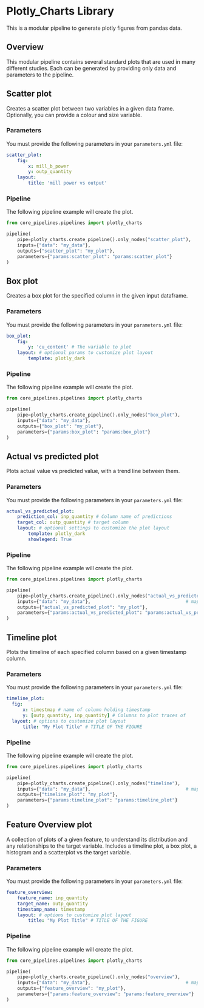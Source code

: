 # Plotly_Charts Library

This is a modular pipeline to generate plotly figures from pandas data.

## Overview

This modular pipeline contains several standard plots that are used in many different studies. Each can be generated by 
providing only data and parameters to the pipeline.



## Scatter plot

Creates a scatter plot between two variables in a given data frame. Optionally, you can provide a colour and size variable.


### Parameters

You must provide the following parameters in your `parameters.yml` file:

```yaml
scatter_plot:
    fig:
        x: mill_b_power
        y: outp_quantity
    layout:
        title: 'mill power vs output'
```

### Pipeline

The following pipeline example will create the plot.

```python
from core_pipelines.pipelines import plotly_charts

pipeline(
    pipe=plotly_charts.create_pipeline().only_nodes("scatter_plot"),              # name of plot to create
    inputs={"data": "my_data"},                                           # map input data
    outputs={"scatter_plot": "my_plot"},                                          # map output plot
    parameters={"params:scatter_plot": "params:scatter_plot"}                     # provide params
)
```



## Box plot

Creates a box plot for the specified column in the given input dataframe.

### Parameters

You must provide the following parameters in your `parameters.yml` file:

```yaml
box_plot:
    fig:
        y: 'cu_content' # The variable to plot
    layout: # optional params to customize plot layout
        template: plotly_dark
```


### Pipeline

The following pipeline example will create the plot.

```python
from core_pipelines.pipelines import plotly_charts

pipeline(
    pipe=plotly_charts.create_pipeline().only_nodes("box_plot"),              # name of plot to create
    inputs={"data": "my_data"},                                           # map input data
    outputs={"box_plot": "my_plot"},                                          # map output plot
    parameters={"params:box_plot": "params:box_plot"}                         # provide params
)
```


## Actual vs predicted plot

Plots actual value vs predicted value, with a trend line between them.


### Parameters

You must provide the following parameters in your `parameters.yml` file:

```yaml
actual_vs_predicted_plot:
    prediction_col: inp_quantity # Column name of predictions
    target_col: outp_quantity # target column
    layout: # optional settings to customize the plot layout
        template: plotly_dark
        showlegend: True
```

### Pipeline

The following pipeline example will create the plot.

```python
from core_pipelines.pipelines import plotly_charts

pipeline(
    pipe=plotly_charts.create_pipeline().only_nodes("actual_vs_predicted"),           # name of plot to create
    inputs={"data": "my_data"},                                   # map input data
    outputs={"actual_vs_predicted_plot": "my_plot"},                                  # map output plot
    parameters={"params:actual_vs_predicted_plot": "params:actual_vs_predicted_plot"} # provide params
)
```


## Timeline plot

Plots the timeline of each specified column based on a given timestamp column.


### Parameters

You must provide the following parameters in your `parameters.yml` file:

```yaml
timeline_plot:
  fig: 
      x: timestmap # name of column holding timestamp
      y: [outp_quantity, inp_quantity] # Columns to plot traces of
  layout: # options to customize plot layout
      title: "My Plot Title" # TITLE OF THE FIGURE
```

### Pipeline

The following pipeline example will create the plot.

```python
from core_pipelines.pipelines import plotly_charts

pipeline(
    pipe=plotly_charts.create_pipeline().only_nodes("timeline"),           # name of plot to create
    inputs={"data": "my_data"},                                   # map input data
    outputs={"timeline_plot": "my_plot"},                                  # map output plot
    parameters={"params:timeline_plot": "params:timeline_plot"}            # provide params
)
```

## Feature Overview plot

A collection of plots of a given feature, to understand its distribution and 
any relationships to the target variable. Includes a timeline plot, a box plot,
a histogram and a scatterplot vs the target variable.


### Parameters

You must provide the following parameters in your `parameters.yml` file:

```yaml
feature_overview:
    feature_name: inp_quantity
    target_name: outp_quantity
    timestamp_name: timestamp
    layout: # options to customize plot layout
        title: "My Plot Title" # TITLE OF THE FIGURE
```

### Pipeline

The following pipeline example will create the plot.

```python
from core_pipelines.pipelines import plotly_charts

pipeline(
    pipe=plotly_charts.create_pipeline().only_nodes("overview"),           # name of plot to create
    inputs={"data": "my_data"},                                   # map input data
    outputs={"feature_overview": "my_plot"},                                  # map output plot
    parameters={"params:feature_overview": "params:feature_overview"}            # provide params
)
```

